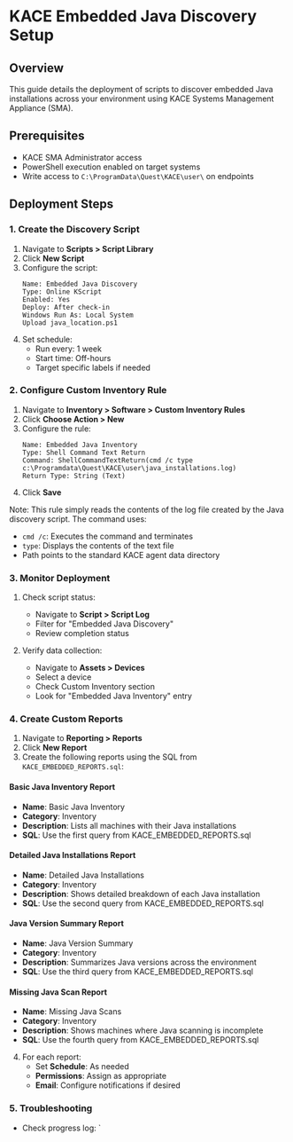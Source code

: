 # KACE Embedded Java Discovery Setup

## Overview
This guide details the deployment of scripts to discover embedded Java installations across your environment using KACE Systems Management Appliance (SMA).

## Prerequisites
- KACE SMA Administrator access
- PowerShell execution enabled on target systems
- Write access to `C:\ProgramData\Quest\KACE\user\` on endpoints

## Deployment Steps

### 1. Create the Discovery Script
1. Navigate to **Scripts > Script Library**
2. Click **New Script**
3. Configure the script:
   ```
   Name: Embedded Java Discovery
   Type: Online KScript
   Enabled: Yes
   Deploy: After check-in
   Windows Run As: Local System
   Upload java_location.ps1
   ```
4. Set schedule:
   - Run every: 1 week
   - Start time: Off-hours
   - Target specific labels if needed

### 2. Configure Custom Inventory Rule
1. Navigate to **Inventory > Software > Custom Inventory Rules**
2. Click **Choose Action > New**
3. Configure the rule:
   ```
   Name: Embedded Java Inventory
   Type: Shell Command Text Return
   Command: ShellCommandTextReturn(cmd /c type c:\Programdata\Quest\KACE\user\java_installations.log)
   Return Type: String (Text)
   ```
4. Click **Save**

Note: This rule simply reads the contents of the log file created by the Java discovery script. The command uses:
- `cmd /c`: Executes the command and terminates
- `type`: Displays the contents of the text file
- Path points to the standard KACE agent data directory

### 3. Monitor Deployment
1. Check script status:
   - Navigate to **Script > Script Log**
   - Filter for "Embedded Java Discovery"
   - Review completion status

2. Verify data collection:
   - Navigate to **Assets > Devices**
   - Select a device
   - Check Custom Inventory section
   - Look for "Embedded Java Inventory" entry

### 4. Create Custom Reports
1. Navigate to **Reporting > Reports**
2. Click **New Report**
3. Create the following reports using the SQL from `KACE_EMBEDDED_REPORTS.sql`:

#### Basic Java Inventory Report
- **Name**: Basic Java Inventory
- **Category**: Inventory
- **Description**: Lists all machines with their Java installations
- **SQL**: Use the first query from KACE_EMBEDDED_REPORTS.sql

#### Detailed Java Installations Report
- **Name**: Detailed Java Installations
- **Category**: Inventory
- **Description**: Shows detailed breakdown of each Java installation
- **SQL**: Use the second query from KACE_EMBEDDED_REPORTS.sql

#### Java Version Summary Report
- **Name**: Java Version Summary
- **Category**: Inventory
- **Description**: Summarizes Java versions across the environment
- **SQL**: Use the third query from KACE_EMBEDDED_REPORTS.sql

#### Missing Java Scan Report
- **Name**: Missing Java Scans
- **Category**: Inventory
- **Description**: Shows machines where Java scanning is incomplete
- **SQL**: Use the fourth query from KACE_EMBEDDED_REPORTS.sql

4. For each report:
   - Set **Schedule**: As needed
   - **Permissions**: Assign as appropriate
   - **Email**: Configure notifications if desired

### 5. Troubleshooting
- Check progress log: `